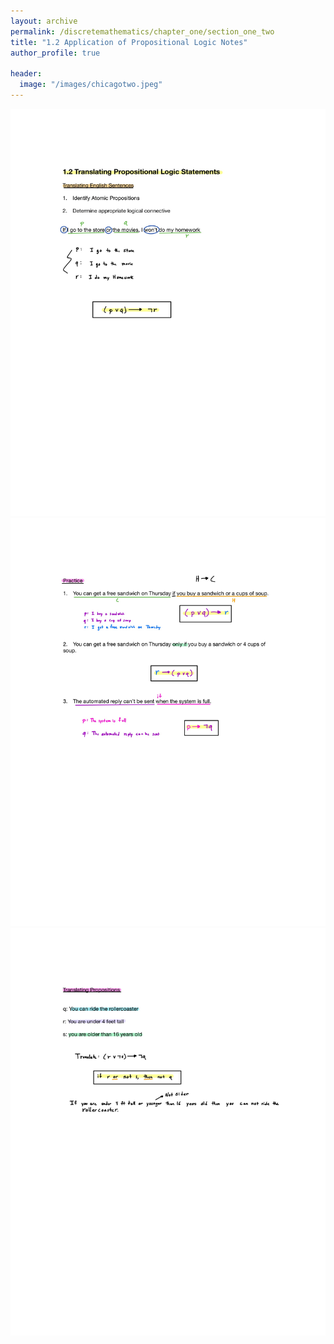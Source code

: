 ```yaml
---
layout: archive
permalink: /discretemathematics/chapter_one/section_one_two
title: "1.2 Application of Propositional Logic Notes"
author_profile: true

header:
  image: "/images/chicagotwo.jpeg"
---
```


![inserting an Image](/images/Discrete_Math/Chapter_One/Section1.2/Page1.jpg)
![inserting an Image](/images/Discrete_Math/Chapter_One/Section1.2/Page2.jpg)
![inserting an Image](/images/Discrete_Math/Chapter_One/Section1.2/Page3.jpg)

